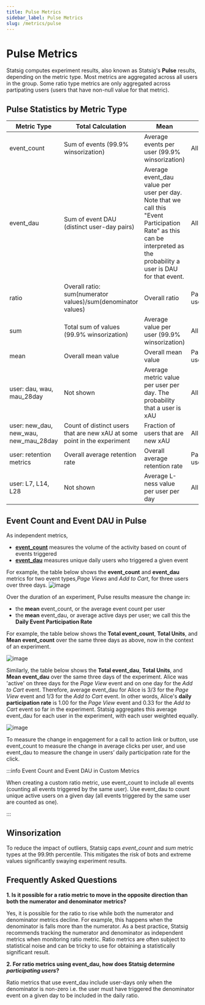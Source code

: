 ```yaml
---
title: Pulse Metrics
sidebar_label: Pulse Metrics
slug: /metrics/pulse
---
```


# Pulse Metrics

Statsig computes experiment results, also known as Statsig's **Pulse** results, depending on the metric type. Most metrics are aggregated across all users in the group. Some ratio type metrics are only aggregated across partipating users (users that have non-null value for that metric).

## Pulse Statistics by Metric Type

| Metric Type      | Total Calculation       | Mean           | Units          |
|------------------|-------------------------|----------------|----------------|
| event_count      | Sum of events (99.9% winsorization)           | Average events per user (99.9% winsorization)  | All users  |
| event_dau        | Sum of event DAU (distinct user-day pairs) | Average event_dau value per user per day. Note that we call this "Event Participation Rate" as this can be interpreted as the probability a user is DAU for that event.  | All users |
| ratio            | Overall ratio: sum(numerator values)/sum(denominator values)  | Overall ratio  |  Participating users |
| sum              | Total sum of values (99.9% winsorization)     | Average value per user (99.9% winsorization)   | All users |
| mean             | Overall mean value    | Overall mean value   | Participating users |
| user: dau, wau, mau_28day |  Not shown   | Average metric value per user per day. The probability that a user is xAU | All users |
| user: new_dau, new_wau, new_mau_28day |  Count of distinct users that are new xAU at some point in the experiment  | Fraction of users that are new xAU |  All users |
| user: retention metrics |  Overall average retention rate   | Overall average retention rate  | Participating users |
| user: L7, L14, L28 |  Not shown   | Average L-ness value per user per day  | All users |

## Event Count and Event DAU in Pulse
As independent metrics,
 - [**event_count**](/metrics/metrics-from-events#event-count-metric) measures the volume of the activity based on count of events triggered  
 - [**event_dau**](/metrics-from-events#event-dau-metric) measures unique daily users who triggered a given event

For example, the table below shows the **event_count** and **event_dau** metrics for two event types,_Page Views_ and _Add to Cart_, for three users over three days. 
![image](https://user-images.githubusercontent.com/1315028/187719553-c7e5c186-5dfe-4521-8bfb-1bb4b8cdb38d.png)

Over the duration of an experiment, Pulse results measure the change in:
-	the **mean** event_count, or the average event count per user
-	the **mean** event_dau, or average active days per user; we call this the **Daily Event Participation Rate** 

For example, the table below shows the **Total event_count**, **Total Units**, and **Mean event_count** over the same three days as above, now in the context of an experiment.

![image](https://user-images.githubusercontent.com/1315028/187721781-3240ebc6-43ae-4fd8-ac44-c3493308e127.png)

Similarly, the table below shows the **Total event_dau**, **Total Units**, and **Mean event_dau** over the same three days of the experiment. Alice was 'active' on three days for the _Page View_ event and on one day for the _Add to Cart_ event. Therefore, average event_dau for Alice is 3/3 for the _Page View_ event and 1/3 for the _Add to Cart_ event. In other words, Alice's **daily participation rate** is 1.00 for the _Page View_ event and 0.33 for the _Add to Cart_ event so far in the experiment. Statsig aggregates this average event_dau for each user in the experiment, with each user weighted equally.  

![image](https://user-images.githubusercontent.com/1315028/187721834-b8e94f15-f3ee-4584-924b-96e424ddcd0c.png)

To measure the change in engagement for a call to action link or button, use event_count to measure the change in average clicks per user, and use event_dau to measure the change in users’ daily participation rate for the click.

:::info Event Count and Event DAU in Custom Metrics

When creating a custom ratio metric, use event_count to include all events (counting all events triggered by the same user). Use event_dau to count unique active users on a given day (all events triggered by the same user are counted as one). 

:::


## Winsorization
To reduce the impact of outliers, Statsig caps *event_count* and *sum* metric types at the 99.9th percentile. This mitigates the risk of bots and extreme values significantly swaying experiment results.


## Frequently Asked Questions

**1. Is it possible for a ratio metric to move in the opposite direction than both the numerator and denominator metrics?** 

Yes, it is possible for the ratio to rise while both the numerator and denominator metrics decline. For example, this happens when the denominator is falls more than the numerator. As a best practice, Statsig recommends tracking the numerator and denominator as independent metrics when monitoring ratio metric. Ratio metrics are often subject to statistical noise and can be tricky to use for obtaining a statistically significant result.   

**2. For ratio metrics using event_dau, how does Statsig determine _participating users_?**

Ratio metrics that use event_dau include user-days only when the denominator is non-zero i.e. the user must have triggered the denominator event on a given day to be included in the daily ratio.   

